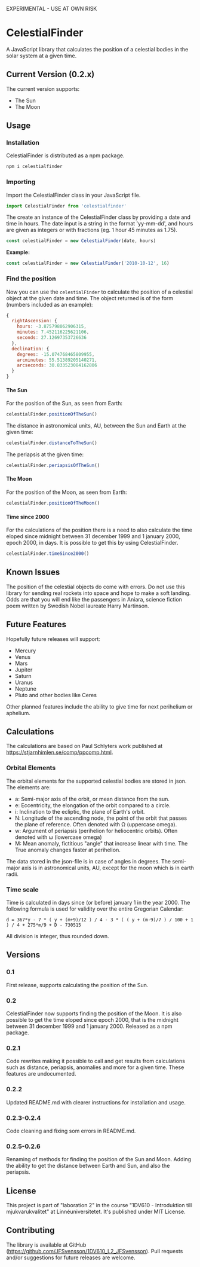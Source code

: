 EXPERIMENTAL - USE AT OWN RISK

# CelestialFinder
A JavaScript library that calculates the position of a celestial bodies in the solar system at a given time. 

## Current Version (0.2.x)
The current version supports:
- The Sun
- The Moon

## Usage

### Installation
CelestialFinder is distributed as a npm package.

``` bash
npm i celestialfinder 
```

### Importing 
Import the CelestialFinder class in your JavaScript file.

```js
import CelestialFinder from 'celestialfinder'
```

The create an instance of the CelestialFinder class by providing a date and time in hours. The date input is a string in the format 'yy-mm-dd', and hours are given as integers or with fractions (eg. 1 hour 45 minutes as 1.75).

```js
const celestialFinder = new CelestialFinder(date, hours)
```

**Example:**
```js
const celestialFinder = new CelestialFinder('2010-10-12', 16)
```

### Find the position
Now you can use the `celestialFinder` to calculate the position of a celestial object at the given date and time. The object returned is of the form (numbers included as an example):

```js
{
  rightAscension: {
    hours: -3.875798062906315,
    minutes: 7.452116225621106,
    seconds: 27.12697353726636
  },
  declination: {
    degrees: -15.074768465809955,
    arcminutes: 55.51389205140271,
    arcseconds: 30.833523084162806
  }
}
```

#### The Sun
For the position of the Sun, as seen from Earth:

```js
celestialFinder.positionOfTheSun()
```

The distance in astronomical units, AU, between the Sun and Earth at the given time:

```js
celestialFinder.distanceToTheSun()
```

The periapsis at the given time:

```js
celestialFinder.periapsisOfTheSun()
```

#### The Moon
For the position of the Moon, as seen from Earth:
```js
celestialFinder.positionOfTheMoon()
```

#### Time since 2000
For the calculations of the position there is a need to also calculate the time eloped since midnight between 31 december 1999 and 1 january 2000, epoch 2000, in days. It is possible to get this by using CelestialFinder.
```js
celestialFinder.timeSince2000()
```

## Known Issues
The position of the celestial objects do come with errors. Do not use this library for sending real rockets into space and hope to make a soft landing. Odds are that you will end like the passengers in Aniara, science fiction poem written by Swedish Nobel laureate Harry Martinson.

## Future Features
Hopefully future releases will support:
- Mercury
- Venus
- Mars
- Jupiter
- Saturn
- Uranus
- Neptune
- Pluto and other bodies like Ceres

Other planned features include the ability to give time for next perihelium or aphelium.

## Calculations 
The calculations are based on Paul Schlyters work published at https://stjarnhimlen.se/comp/ppcomp.html.

### Orbital Elements
The orbital elements for the supported celestial bodies are stored in json. The elements are:
- a: Semi-major axis of the orbit, or mean distance from the sun.
- e: Eccentricity, the elongation of the orbit compared to a circle.
- i: Inclination to the ecliptic, the plane of Earth's orbit.
- N: Longitude of the ascending node, the point of the orbit that passes the plane of reference. Often denoted with Ω (uppercase omega). 
- w: Argument of periapsis (perihelion for heliocentric orbits). Often denoted with ω (lowercase omega)
- M: Mean anomaly, fictitious "angle" that increase linear with time. The True anomaly changes faster at perihelion. 

The data stored in the json-file is in case of angles in degrees. The semi-major axis is in astronomical units, AU, except for the moon which is in earth radii.

### Time scale
Time is calculated in days since (or before) january 1 in the year 2000. The following formula is used for validity over the entire Gregorian Calendar:

 ```
 d = 367*y - 7 * ( y + (m+9)/12 ) / 4 - 3 * ( ( y + (m-9)/7 ) / 100 + 1 ) / 4 + 275*m/9 + D - 730515
 ```
All division is integer, thus rounded down.

## Versions
### 0.1
First release, supports calculating the position of the Sun.

### 0.2
CelestialFinder now supports finding the position of the Moon. It is also possible to get the time eloped since epoch 2000, that is the midnight between 31 december 1999 and 1 january 2000. Released as a npm package.

### 0.2.1
Code rewrites making it possible to call and get results from calculations such as distance, periapsis, anomalies and more for a given time. These features are undocumented.

### 0.2.2
Updated README.md with clearer instructions for installation and usage. 

### 0.2.3-0.2.4
Code cleaning and fixing som errors in README.md.

### 0.2.5-0.2.6
Renaming of methods for finding the position of the Sun and Moon. Adding the ability to get the distance between Earth and Sun, and also the periapsis.


## License
This project is part of "laboration 2" in the course "1DV610 - Introduktion till mjukvarukvalitet" at Linnéuniversitetet. It's published under MIT License.

## Contributing
The library is available at GitHub (https://github.com/JFSvensson/1DV610_L2_JFSvensson). Pull requests and/or suggestions for future releases are welcome. 